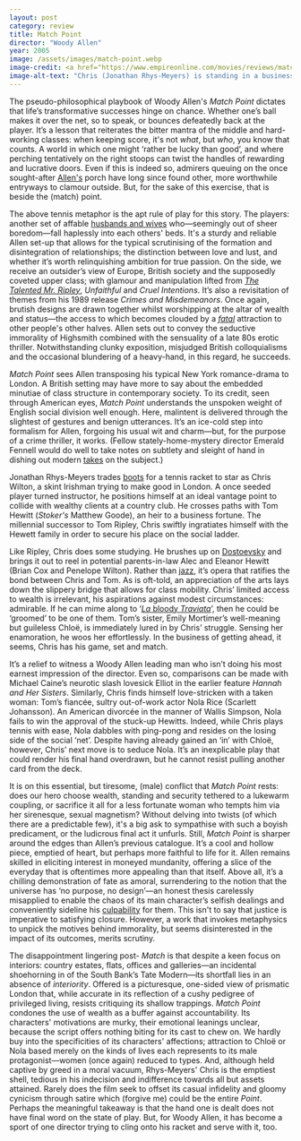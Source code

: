 ```yaml
---
layout: post
category: review
title: Match Point
director: "Woody Allen"
year: 2005
image: /assets/images/match-point.webp
image-credit: <a href="https://www.empireonline.com/movies/reviews/match-point-review/">DreamWorks</a>
image-alt-text: "Chris (Jonathan Rhys-Meyers) is standing in a business suit next Nola (Scarlett Johansson) who's in a white tennis dress. She holds a lit cigarette in her left hand."
---
```


The pseudo-philosophical playbook of Woody Allen's _Match Point_ dictates that life’s transformative successes hinge on chance. Whether one’s ball makes it over the net, so to speak, or bounces defeatedly back at the player. It’s a lesson that reiterates the bitter mantra of the middle and hard-working classes: when keeping score, it's not _what_, but _who_, you know that counts. A world in which one might ‘rather be lucky than good’, and where perching tentatively on the right stoops can twist the handles of rewarding and lucrative doors. Even if this is indeed so, admirers queuing on the once sought-after [Allen's](https://www.nytimes.com/2018/01/31/movies/woody-allen.html) porch have long since found other, more worthwhile entryways to clamour outside. But, for the sake of this exercise, that is beside the (match) point.

The above tennis metaphor is the apt rule of play for this story. The players: another set of affable [husbands and wives](https://www.nytimes.com/1992/09/18/movies/review-film-husbands-and-wives-fact-fiction-it-doesn-t-matter.html) who—seemingly out of sheer boredom—fall haplessly into each others' beds. It's a sturdy and reliable Allen set-up that allows for the typical scrutinising of the formation and disintegration of relationships; the distinction between love and lust, and whether it’s worth relinquishing ambition for true passion. On the side, we receive an outsider’s view of Europe, British society and the supposedly coveted upper class; with glamour and manipulation lifted from _[The Talented Mr. Ripley](https://www.zoedowney.com/the-talented-mr-ripley/)_, _Unfaithful_ and _Cruel Intentions_. It’s also a revisitation of themes from his 1989 release _Crimes and Misdemeanors_. Once again, brutish designs are drawn together whilst worshipping at the altar of wealth and status—the access to which becomes clouded by a [_fatal_](https://www.rogerebert.com/reviews/fatal-attraction-1987) attraction to other people's other halves. Allen sets out to convey the seductive immorality of Highsmith combined with the sensuality of a late 80s erotic thriller. Notwithstanding clunky exposition, misjudged British colloquialisms and the occasional blundering of a heavy-hand, in this regard, he succeeds.

_Match Point_ sees Allen transposing his typical New York romance-drama to London. A British setting may have more to say about the embedded minutiae of class structure in contemporary society. To its credit, seen through American eyes, _Match Point_ understands the unspoken weight of English social division well enough. Here, malintent is delivered through the slightest of gestures and benign utterances. It’s an ice-cold step into formalism for Allen, forgoing his usual wit and charm—but, for the purpose of a crime thriller, it works. (Fellow stately-home-mystery director Emerald Fennell would do well to take notes on subtlety and sleight of hand in dishing out modern [takes](https://www.rogerebert.com/reviews/saltburn-movie-review-2023) on the subject.)

Jonathan Rhys-Meyers trades [boots](https://en.wikipedia.org/wiki/Bend_It_Like_Beckham) for a tennis racket to star as Chris Wilton, a skint Irishman trying to make good in London. A once seeded player turned instructor, he positions himself at an ideal vantage point to collide with wealthy clients at a country club. He crosses paths with Tom Hewitt (_Stoker's_ Matthew Goode), an heir to a business fortune. The millennial successor to Tom Ripley, Chris swiftly ingratiates himself with the Hewett family in order to secure his place on the social ladder.

Like Ripley, Chris does some studying. He brushes up on [Dostoevsky](https://en.wikipedia.org/wiki/Crime_and_Punishment) and brings it out to reel in potential parents-in-law Alec and Eleanor Hewitt (Brian Cox and Penelope Wilton). Rather than [jazz](https://www.youtube.com/watch?v=mT-fOr29OfA&t=1s&ab_channel=TomasvdB), it’s opera that ratifies the bond between Chris and Tom. As is oft-told, an appreciation of the arts lays down the slippery bridge that allows for class mobility. Chris’ limited access to wealth is irrelevant, his aspirations against modest circumstances: admirable. If he can mime along to ‘[_La_ bloody _Traviata_](https://en.wikipedia.org/wiki/La_traviata)’, then he could be ‘groomed’ to be one of them. Tom’s sister, Emily Mortimer’s well-meaning but guileless Chloë, is immediately lured in by Chris’ struggle. Sensing her enamoration, he woos her effortlessly. In the business of getting ahead, it seems, Chris has his game, set and match.

It’s a relief to witness a Woody Allen leading man who isn’t doing his most earnest impression of the director. Even so, comparisons can be made with Michael Caine’s neurotic slash lovesick Elliot in the earlier feature _Hannah and Her Sisters_. Similarly, Chris finds himself love-stricken with a taken woman: Tom’s fiancée, sultry out-of-work actor Nola Rice (Scarlett Johansson). An American divorcée in the manner of Wallis Simpson, Nola fails to win the approval of the stuck-up Hewitts. Indeed, while Chris plays tennis with ease, Nola dabbles with ping-pong and resides on the losing side of the social ‘net’. Despite having already gained an ‘in’ with Chloë, however, Chris’ next move is to seduce Nola. It’s an inexplicable play that could render his final hand overdrawn, but he cannot resist pulling another card from the deck.

It is on this essential, but tiresome, (male) conflict that _Match Point_ rests: does our hero choose wealth, standing and security tethered to a lukewarm coupling, or sacrifice it all for a less fortunate woman who tempts him via her sirenesque, sexual magnetism? Without delving into twists (of which there are a predictable few), it's a big ask to sympathise with such a boyish predicament, or the ludicrous final act it unfurls. Still, _Match Point_ is sharper around the edges than Allen’s previous catalogue. It’s a cool and hollow piece, emptied of heart, but perhaps more faithful to life for it. Allen remains skilled in eliciting interest in moneyed mundanity, offering a slice of the everyday that is oftentimes more appealing than that itself. Above all, it’s a chilling demonstration of fate as amoral, surrendering to the notion that the universe has ‘no purpose, no design’—an honest thesis carelessly misapplied to enable the chaos of its main character’s selfish dealings and conveniently sideline his [culpability](https://www.theguardian.com/film/2023/sep/08/woody-allen-venice-applause-metoo) for them. This isn't to say that justice is imperative to satisfying closure. However, a work that invokes metaphysics to unpick the motives behind immorality, but seems disinterested in the impact of its outcomes, merits scrutiny.

The disappointment lingering post- _Match_ is that despite a keen focus on interiors: country estates, flats, offices and galleries—an incidental shoehorning in of the South Bank’s Tate Modern—its shortfall lies in an absence of _interiority_. Offered is a picturesque, one-sided view of prismatic London that, while accurate in its reflection of a cushy pedigree of privileged living, resists critiquing its shallow trappings. _Match Point_ condones the use of wealth as a buffer against accountability. Its characters' motivations are murky, their emotional leanings unclear, because the script offers nothing biting for its cast to chew on. We hardly buy into the specificities of its characters' affections; attraction to Chloë or Nola based merely on the kinds of lives each represents to its male protagonist—women (once again) reduced to types. And, although held captive by greed in a moral vacuum, Rhys-Meyers' Chris is the emptiest shell, tedious in his indecision and indifference towards all but assets attained. Rarely does the film seek to offset its casual infidelity and gloomy cynicism through satire which (forgive me) could be the entire _Point_. Perhaps the meaningful takeaway is that the hand one is dealt does not have final word on the state of play. But, for Woody Allen, it has become a sport of one director trying to cling onto his racket and serve with it, too.

